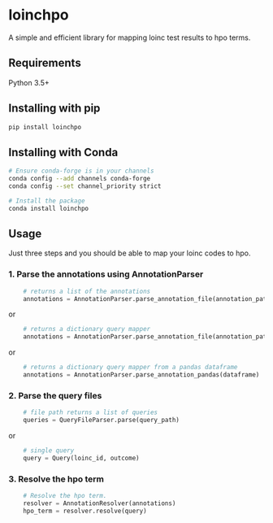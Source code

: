 # loinchpo
A simple and efficient library for mapping loinc test results to hpo terms.

## Requirements
Python 3.5+

## Installing with pip

```bash
pip install loinchpo
```

## Installing with Conda

```bash
# Ensure conda-forge is in your channels
conda config --add channels conda-forge
conda config --set channel_priority strict

# Install the package
conda install loinchpo
```


## Usage

Just three steps and you should be able to map your loinc codes to hpo.

### 1. Parse the annotations using AnnotationParser
```python
    # returns a list of the annotations
    annotations = AnnotationParser.parse_annotation_file(annotation_path)
```
or
```python
    # returns a dictionary query mapper
    annotations = AnnotationParser.parse_annotation_file(annotation_path)
```
or
```python
    # returns a dictionary query mapper from a pandas dataframe
    annotations = AnnotationParser.parse_annotation_pandas(dataframe)
```

### 2. Parse the query files
```python
    # file path returns a list of queries
    queries = QueryFileParser.parse(query_path)
```
or
```python
    # single query
    query = Query(loinc_id, outcome)
```
### 3. Resolve the hpo term
```python
    # Resolve the hpo term.
    resolver = AnnotationResolver(annotations)
    hpo_term = resolver.resolve(query)
```









